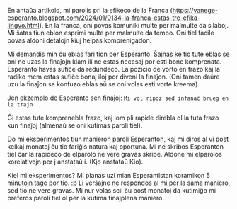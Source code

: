 En antaŭa artikolo, mi parolis pri la efikeco de la Franca (https://vanege-esperanto.blogspot.com/2024/01/0134-la-franca-estas-tre-efika-lingvo.html). En la franca, oni povas komuniki multe per malmulte da silaboj. Mi ŝatas tiun eblon esprimi multe per malmulte da tempo. Oni tiel facile povas aldoni detalojn kiuj helpas komprenigadon.

Mi demandis min ĉu eblas fari tion per Esperanto. Ŝajnas ke tio tute eblas se oni ne uzas la finaĵojn kiam ili ne estas necesaj por esti bone komprenata. Esperanto havas sufiĉe da redundeco. La pozicio de vorto en frazo kaj la radiko mem estas sufiĉe bonaj iloj por diveni la finaĵon. (Oni tamen daŭre uzu la finaĵon se konfuzo eblas aŭ se oni volas esti vorte kreema).

Jen ekzemplo de Esperanto sen finaĵoj: `Mi vol ripoz sed infanaĉ brueg en la trajn`

Ĝi estas tute komprenebla frazo, kaj iom pli rapide direbla ol la tuta frazo kun finaĵoj (almenaŭ se oni kutimas paroli tiel).

Do mi eksperimentos tiun manieron paroli Esperanton, kaj mi diros al vi post kelkaj monatoj ĉu tio fariĝis natura kaj oportuna. Mi ne skribos Esperanton tiel ĉar la rapideco de elparolo ne vere gravas skribe. Aldone mi elparolos korelativojn per j anstataŭ i. (Kjo anstataŭ Kio).

Kiel mi eksperimentos? Mi planas uzi mian Esperantistan koramikon 5 minutojn tage por tio. :p Li verŝajne ne respondos al mi per la sama maniero, sed tio ne vere gravas. Mi nur volas scii ĉu post monatoj da kutimiĝo mi preferos paroli tiel ol per la kutima finaĵplena maniero.